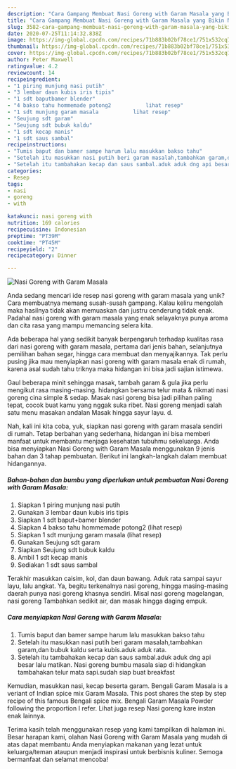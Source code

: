 ```yaml
---
description: "Cara Gampang Membuat Nasi Goreng with Garam Masala yang Bikin Ngiler"
title: "Cara Gampang Membuat Nasi Goreng with Garam Masala yang Bikin Ngiler"
slug: 3582-cara-gampang-membuat-nasi-goreng-with-garam-masala-yang-bikin-ngiler
date: 2020-07-25T11:14:32.838Z
image: https://img-global.cpcdn.com/recipes/71b883b02bf78ce1/751x532cq70/nasi-goreng-with-garam-masala-foto-resep-utama.jpg
thumbnail: https://img-global.cpcdn.com/recipes/71b883b02bf78ce1/751x532cq70/nasi-goreng-with-garam-masala-foto-resep-utama.jpg
cover: https://img-global.cpcdn.com/recipes/71b883b02bf78ce1/751x532cq70/nasi-goreng-with-garam-masala-foto-resep-utama.jpg
author: Peter Maxwell
ratingvalue: 4.2
reviewcount: 14
recipeingredient:
- "1 piring munjung nasi putih"
- "3 lembar daun kubis iris tipis"
- "1 sdt baputbamer blender"
- "4 bakso tahu hommemade potong2           lihat resep"
- "1 sdt munjung garam masala           lihat resep"
- "Seujung sdt garam"
- "Seujung sdt bubuk kaldu"
- "1 sdt kecap manis"
- "1 sdt saus sambal"
recipeinstructions:
- "Tumis baput dan bamer sampe harum lalu masukkan bakso tahu"
- "Setelah itu masukkan nasi putih beri garam masalah,tambahkan garam,dan bubuk kaldu serta kubis.aduk aduk rata."
- "Setelah itu tambahakan kecap dan saus sambal.aduk aduk dng api besar lalu matikan. Nasi goreng bumbu masala siap di hidangkan tambahakan telur mata sapi.sudah siap buat breakfast"
categories:
- Resep
tags:
- nasi
- goreng
- with

katakunci: nasi goreng with 
nutrition: 169 calories
recipecuisine: Indonesian
preptime: "PT39M"
cooktime: "PT45M"
recipeyield: "2"
recipecategory: Dinner

---
```



![Nasi Goreng with Garam Masala](https://img-global.cpcdn.com/recipes/71b883b02bf78ce1/751x532cq70/nasi-goreng-with-garam-masala-foto-resep-utama.jpg)

Anda sedang mencari ide resep nasi goreng with garam masala yang unik? Cara membuatnya memang susah-susah gampang. Kalau keliru mengolah maka hasilnya tidak akan memuaskan dan justru cenderung tidak enak. Padahal nasi goreng with garam masala yang enak selayaknya punya aroma dan cita rasa yang mampu memancing selera kita.

Ada beberapa hal yang sedikit banyak berpengaruh terhadap kualitas rasa dari nasi goreng with garam masala, pertama dari jenis bahan, selanjutnya pemilihan bahan segar, hingga cara membuat dan menyajikannya. Tak perlu pusing jika mau menyiapkan nasi goreng with garam masala enak di rumah, karena asal sudah tahu triknya maka hidangan ini bisa jadi sajian istimewa.

Gaul beberapa minit sehingga masak, tambah garam &amp; gula jika perlu mengikut rasa masing-masing. hidangkan bersama telur mata &amp; nikmati nasi goreng cina simple &amp; sedap. Masak nasi goreng bisa jadi pilihan paling tepat, cocok buat kamu yang nggak suka ribet. Nasi goreng menjadi salah satu menu masakan andalan Masak hingga sayur layu. d.


Nah, kali ini kita coba, yuk, siapkan nasi goreng with garam masala sendiri di rumah. Tetap berbahan yang sederhana, hidangan ini bisa memberi manfaat untuk membantu menjaga kesehatan tubuhmu sekeluarga. Anda bisa menyiapkan Nasi Goreng with Garam Masala menggunakan 9 jenis bahan dan 3 tahap pembuatan. Berikut ini langkah-langkah dalam membuat hidangannya.

<!--inarticleads1-->

##### Bahan-bahan dan bumbu yang diperlukan untuk pembuatan Nasi Goreng with Garam Masala:

1. Siapkan 1 piring munjung nasi putih
1. Gunakan 3 lembar daun kubis iris tipis
1. Siapkan 1 sdt baput+bamer blender
1. Siapkan 4 bakso tahu hommemade potong2           (lihat resep)
1. Siapkan 1 sdt munjung garam masala           (lihat resep)
1. Gunakan Seujung sdt garam
1. Siapkan Seujung sdt bubuk kaldu
1. Ambil 1 sdt kecap manis
1. Sediakan 1 sdt saus sambal


Terakhir masukkan caisim, kol, dan daun bawang. Aduk rata sampai sayur layu, lalu angkat. Ya, begitu terkenalnya nasi goreng, hingga masing-masing daerah punya nasi goreng khasnya sendiri. Misal nasi goreng magelangan, nasi goreng Tambahkan sedikit air, dan masak hingga daging empuk. 

<!--inarticleads2-->

##### Cara menyiapkan Nasi Goreng with Garam Masala:

1. Tumis baput dan bamer sampe harum lalu masukkan bakso tahu
1. Setelah itu masukkan nasi putih beri garam masalah,tambahkan garam,dan bubuk kaldu serta kubis.aduk aduk rata.
1. Setelah itu tambahakan kecap dan saus sambal.aduk aduk dng api besar lalu matikan. Nasi goreng bumbu masala siap di hidangkan tambahakan telur mata sapi.sudah siap buat breakfast


Kemudian, masukkan nasi, kecap beserta garam. Bengali Garam Masala is a veriant of Indian spice mix Garam Masala. This post shares the step by step recipe of this famous Bengali spice mix. Bengali Garam Masala Powder following the proportion I refer. Lihat juga resep Nasi goreng kare instan enak lainnya. 

Terima kasih telah menggunakan resep yang kami tampilkan di halaman ini. Besar harapan kami, olahan Nasi Goreng with Garam Masala yang mudah di atas dapat membantu Anda menyiapkan makanan yang lezat untuk keluarga/teman ataupun menjadi inspirasi untuk berbisnis kuliner. Semoga bermanfaat dan selamat mencoba!
